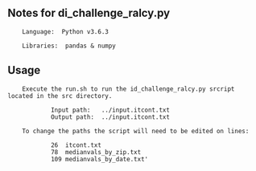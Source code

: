 <p align="center">

</p>

## Notes for di_challenge_ralcy.py  
  
        Language:  Python v3.6.3  
  
        Libraries:  pandas & numpy  
  
  
## Usage  
  
  
        Execute the run.sh to run the id_challenge_ralcy.py srcript located in the src directory.  
  
                Input path:   ../input.itcont.txt  
                Output path:  ../input.itcont.txt  
  
        To change the paths the script will need to be edited on lines:  
  
                26  itcont.txt  
                78  medianvals_by_zip.txt  
                109 medianvals_by_date.txt'  
  
